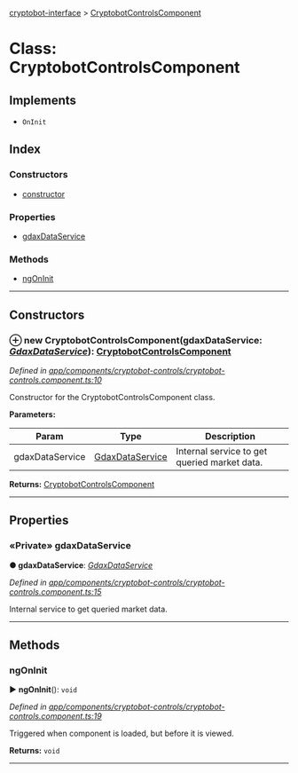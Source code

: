 [cryptobot-interface](../README.md) > [CryptobotControlsComponent](../classes/cryptobotcontrolscomponent.md)



# Class: CryptobotControlsComponent

## Implements

* `OnInit`

## Index

### Constructors

* [constructor](cryptobotcontrolscomponent.md#markdown-header-constructor)


### Properties

* [gdaxDataService](cryptobotcontrolscomponent.md#markdown-header-private-gdaxdataservice)


### Methods

* [ngOnInit](cryptobotcontrolscomponent.md#markdown-header-ngoninit)



---
## Constructors



### ⊕ **new CryptobotControlsComponent**(gdaxDataService: *[GdaxDataService](gdaxdataservice.md)*): [CryptobotControlsComponent](cryptobotcontrolscomponent.md)


*Defined in [app/components/cryptobot-controls/cryptobot-controls.component.ts:10](https://github.com/WilliamRADFunk/cryptobot-interface/blob/ade795d/src/app/components/cryptobot-controls/cryptobot-controls.component.ts#L10)*



Constructor for the CryptobotControlsComponent class.


**Parameters:**

| Param | Type | Description |
| ------ | ------ | ------ |
| gdaxDataService | [GdaxDataService](gdaxdataservice.md)   |  Internal service to get queried market data. |





**Returns:** [CryptobotControlsComponent](cryptobotcontrolscomponent.md)

---


## Properties


### «Private» gdaxDataService

**●  gdaxDataService**:  *[GdaxDataService](gdaxdataservice.md)* 

*Defined in [app/components/cryptobot-controls/cryptobot-controls.component.ts:15](https://github.com/WilliamRADFunk/cryptobot-interface/blob/ade795d/src/app/components/cryptobot-controls/cryptobot-controls.component.ts#L15)*



Internal service to get queried market data.




___


## Methods


###  ngOnInit

► **ngOnInit**(): `void`



*Defined in [app/components/cryptobot-controls/cryptobot-controls.component.ts:19](https://github.com/WilliamRADFunk/cryptobot-interface/blob/ade795d/src/app/components/cryptobot-controls/cryptobot-controls.component.ts#L19)*



Triggered when component is loaded, but before it is viewed.




**Returns:** `void`





___


